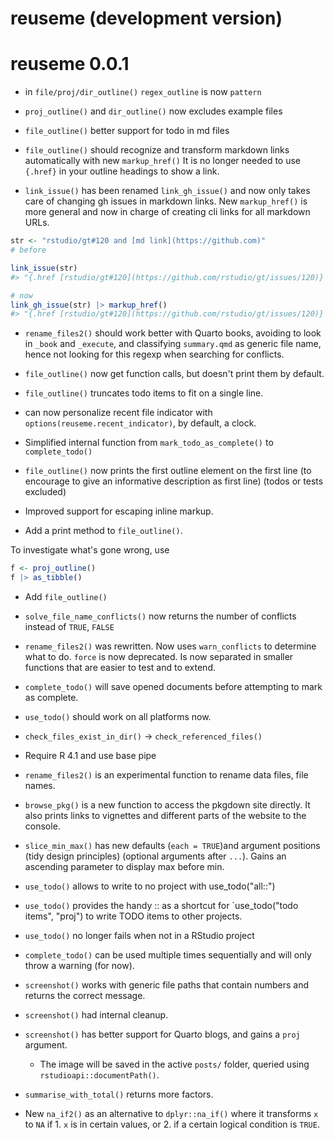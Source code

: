 # reuseme (development version)

# reuseme 0.0.1

* in `file/proj/dir_outline()` `regex_outline` is now `pattern`

* `proj_outline()` and `dir_outline()` now excludes example files

* `file_outline()` better support for todo in md files

* `file_outline()` should recognize and transform markdown links automatically with new `markup_href()` It is no longer needed to use `{.href}` in your outline headings to show a link.

* `link_issue()` has been renamed `link_gh_issue()` and now only takes care of changing gh issues in markdown links.
New `markup_href()` is more general and now in charge of creating cli links for all markdown URLs.

```r
str <- "rstudio/gt#120 and [md link](https://github.com)"
# before

link_issue(str)
#> "{.href [rstudio/gt#120](https://github.com/rstudio/gt/issues/120)} and [md link](https://github.com)"

# now
link_gh_issue(str) |> markup_href()
#> "{.href [rstudio/gt#120](https://github.com/rstudio/gt/issues/120)} and {.href [md link](https://github.com)}"
```

* `rename_files2()` should work better with Quarto books, avoiding to look in `_book` and `_execute`, and classifying `summary.qmd` as generic file name, hence not looking for this regexp when searching for conflicts.

* `file_outline()` now get function calls, but doesn't print them by default.

* `file_outline()` truncates todo items to fit on a single line.

* can now personalize recent file indicator with `options(reuseme.recent_indicator)`, by default, a clock.

* Simplified internal function from `mark_todo_as_complete()` to `complete_todo()`

* `file_outline()` now prints the first outline element on the first line (to encourage to give an informative description as first line) (todos or tests excluded)

* Improved support for escaping inline markup.

* Add a print method to `file_outline()`.

To investigate what's gone wrong, use 

```r
f <- proj_outline()
f |> as_tibble()
```

* Add `file_outline()`

* `solve_file_name_conflicts()` now returns the number of conflicts instead of `TRUE`, `FALSE`

* `rename_files2()` was rewritten. Now uses `warn_conflicts` to determine what to do. `force` is now deprecated. Is now separated in smaller functions that are easier to test and to extend.

* `complete_todo()` will save opened documents before attempting to mark as complete.

* `use_todo()` should work on all platforms now.

* `check_files_exist_in_dir()` -> `check_referenced_files()`

* Require R 4.1 and use base pipe

* `rename_files2()` is an experimental function to rename data files, file names.

* `browse_pkg()` is a new function to access the pkgdown site directly. It also prints
  links to vignettes and different parts of the website to the console.

* `slice_min_max()` has new defaults (`each = TRUE`)and argument positions (tidy design principles) (optional arguments after `...`). Gains an ascending parameter to display max before min.

* `use_todo()` allows to write to no project with use_todo("all::")

* `use_todo()` provides the handy <proj>::<todo items> as a shortcut for `use_todo("todo items", "proj") to write TODO items to other projects.

* `use_todo()` no longer fails when not in a RStudio project

* `complete_todo()` can be used multiple times sequentially and will only throw a warning (for now).

* `screenshot()` works with generic file paths that contain numbers and returns the correct message.

* `screenshot()` had internal cleanup.

* `screenshot()` has better support for Quarto blogs, and gains a `proj` argument.

  - The image will be saved in the active `posts/` folder, queried using `rstudioapi::documentPath()`.

* `summarise_with_total()` returns more factors.

* New `na_if2()` as an alternative to `dplyr::na_if()` where it transforms `x` to `NA` if 1. `x` is in certain values, or 2. if a certain logical condition is `TRUE`.
